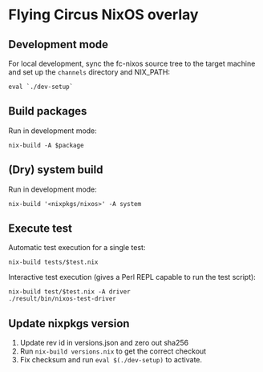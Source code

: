 Flying Circus NixOS overlay
===========================

Development mode
----------------

For local development, sync the fc-nixos source tree to the target machine and
set up the `channels` directory and NIX_PATH:

    eval `./dev-setup`


Build packages
--------------

Run in development mode:

    nix-build -A $package


(Dry) system build
------------------

Run in development mode:

    nix-build '<nixpkgs/nixos>' -A system


Execute test
------------

Automatic test execution for a single test:

    nix-build tests/$test.nix

Interactive test execution (gives a Perl REPL capable to run the test script):

    nix-build test/$test.nix -A driver
    ./result/bin/nixos-test-driver


Update nixpkgs version
----------------------

1. Update rev id in versions.json and zero out sha256
2. Run `nix-build versions.nix` to get the correct checkout
3. Fix checksum and run `eval $(./dev-setup)` to activate.
